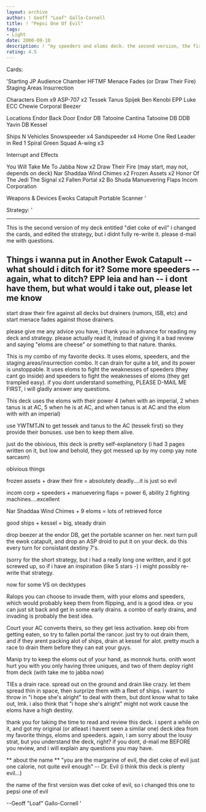 ```yaml
---
layout: archive
author: ! Geoff "Loaf" Gallo-Cornell
title: ! "Pepsi One Of Evil"
tags:
- Light
date: 2000-09-10
description: ! "my speeders and eloms deck. the second version, the first was called diet coke of evil, and has 4.5 stars......thanks for reviewing."
rating: 4.5
---
```

Cards: 

'Starting
JP Audience Chamber
HFTMF
Menace Fades (or Draw Their Fire)
Staging Areas
Insurrection


Characters
Elom x9
ASP-707 x2
Tessek
Tanus Spijek
Ben Kenobi
EPP Luke
ECC Chewie
Corporal Beezer

Locations
Endor Back Door
Endor DB
Tatooine Cantina
Tatooine DB
DDB
Yavin DB
Kessel

Ships N Vehicles
Snowspeeder x4
Sandspeeder x4
Home One
Red Leader in Red 1
Spiral
Green Squad A-wing x3


Interrupt and Effects

You Will Take Me To Jabba Now x2
Draw Their Fire (may start, may not, depends on deck)
Nar Shaddaa Wind Chimes x2
Frozen Assets x2
Honor Of The Jedi
The Signal x2
Fallen Portal x2
Bo Shuda
Manuevering Flaps
Incom Corporation

Weapons & Devices
Ewoks Catapult
Portable Scanner
'

Strategy: '

-----------------------------
This is the second version of my deck entitled "diet coke of evil" i changed the cards, and edited the strategy, but i didnt fully re-write it. please d-mail me with questions.

Things i wanna put in
Another Ewok Catapult -- what should i ditch for it?
Some more speeders -- again, what to ditch?
EPP leia and han -- i dont have them, but what would i take out, please let me know
-----------------------------

start draw their fire against all decks but drainers (rumors, ISB, etc) and start menace fades against those drainers.

please give me any advice you have, i thank you in advance for reading my deck and strategy. please actually read it, instead of giving it a bad review and saying "eloms are cheese" or something to that nature. thanks.



This is my combo of my favorite decks. It uses eloms, speeders, and the staging areas/insurrection combo. It can drain for quite a bit, and its power is unstoppable. It uses eloms to fight the weaknesses of speeders (they cant go inside) and speeders to fight the weaknesses of eloms (they get trampled easy). if you dont understand something, PLEASE D-MAIL ME FIRST, i will gladly answer any questions.


This deck uses the eloms with their power 4 (when with an imperial, 2 when tanus is at AC, 5 when he is at AC, and when tanus is at AC and the elom with with an imperial)

use YWTMTJN to get tessek and tanus to the AC (tessek first) so they provide their bonuses. use ben to keep them alive.

just do the obivious, this deck is pretty self-explanetory (i had 3 pages written on it, but low and behold, they got messed up by my comp yay note sarcasm)


obivious things

frozen assets + draw their fire = absolutely deadly....it is just so evil

incom corp + speeders + manuevering flaps = power 6, ability 2 fighting machines....excellent

Nar Shaddaa Wind Chimes + 9 eloms = lots of retrieved force

good ships + kessel = big, steady drain

drop beezer at the endor DB, get the portable scanner on her. next turn pull the ewok catapult, and drop an ASP droid to put it on your deck. do this every turn for consistant destiny 7's.

(sorry for the short strategy, but i had a really long one written, and it got screwed up, so if i have an inspiration (like 5 stars -) i might possibly re-write that strategy.

now for some VS on decktypes

Ralops
you can choose to invade them, with your eloms and speeders, which would probably keep them from flipping, and is a good idea. or you can just sit back and get in some early drains. a combo of early drains, and invading is probably the best idea.

Court
your AC converts theirs, so they get less activation. keep obi from getting eaten, so try to fallen portal the rancor. just try to out drain them, and if they arent packing alot of ships, drain at kessel for alot. pretty much a race to drain them before they can eat your guys.

Manip
try to keep the eloms out of your hand, as monnok hurts. onith wont hurt you with you only having three uniques, and two of them deploy right from deck (with take me to jabba now)

TIEs
a drain race. spread out on the ground and drain like crazy. let them spread thin in space, then surprize them with a fleet of ships. i want to throw in "i hope she's alright" to deal with them, but dont know what to take out, lmk. i also think that "i hope she's alright" might not work cause the eloms have a high destiny.

thank you for taking the time to read and review this deck. i spent a while on it, and got my original (or atleast i havent seen a similar one) deck idea from my favorite things, eloms and speeders. again, i am sorry about the lousy strat, but you understand the deck, right? if you dont, d-mail me BEFORE you review, and i will explain any questions you may have.

** about the name **
"you are the margarine of evil, the diet coke of evil just one calorie, not quite evil enough" -- Dr. Evil (i think this deck is plenty evil...)

the name of the first version was diet coke of evil, so i changed this one to pepsi one of evil


--Geoff "Loaf" Gallo-Cornell
'